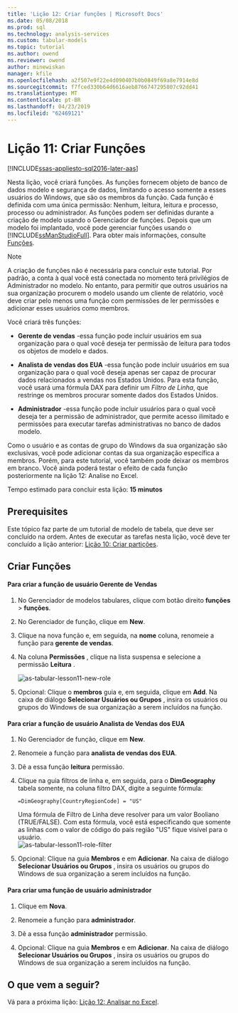 ```yaml
---
title: 'Lição 12: Criar funções | Microsoft Docs'
ms.date: 05/08/2018
ms.prod: sql
ms.technology: analysis-services
ms.custom: tabular-models
ms.topic: tutorial
ms.author: owend
ms.reviewer: owend
author: minewiskan
manager: kfile
ms.openlocfilehash: a2f507e9f22e4d090407b0b0849f69a8e7914e8d
ms.sourcegitcommit: f7fced330b64d6616aeb8766747295807c92dd41
ms.translationtype: MT
ms.contentlocale: pt-BR
ms.lasthandoff: 04/23/2019
ms.locfileid: "62469121"
---
```

# <a name="lesson-11-create-roles"></a>Lição 11: Criar Funções
[!INCLUDE[ssas-appliesto-sql2016-later-aas](../includes/ssas-appliesto-sql2016-later-aas.md)]

Nesta lição, você criará funções. As funções fornecem objeto de banco de dados modelo e segurança de dados, limitando o acesso somente a esses usuários do Windows, que são os membros da função. Cada função é definida com uma única permissão: Nenhum, leitura, leitura e processo, processo ou administrador. As funções podem ser definidas durante a criação de modelo usando o Gerenciador de funções. Depois que um modelo foi implantado, você pode gerenciar funções usando o [!INCLUDE[ssManStudioFull](../includes/ssmanstudiofull-md.md)]. Para obter mais informações, consulte [Funções](../analysis-services/tabular-models/roles-ssas-tabular.md).  
  
> [!NOTE]  
> A criação de funções não é necessária para concluir este tutorial. Por padrão, a conta à qual você está conectada no momento terá privilégios de Administrador no modelo. No entanto, para permitir que outros usuários na sua organização procurem o modelo usando um cliente de relatório, você deve criar pelo menos uma função com permissões de ler permissões e adicionar esses usuários como membros.  
  
Você criará três funções:  
  
-   **Gerente de vendas** -essa função pode incluir usuários em sua organização para o qual você deseja ter permissão de leitura para todos os objetos de modelo e dados.  
  
-   **Analista de vendas dos EUA** -essa função pode incluir usuários em sua organização para o qual você deseja apenas ser capaz de procurar dados relacionados a vendas nos Estados Unidos. Para esta função, você usará uma fórmula DAX para definir um *Filtro de Linha*, que restringe os membros procurar somente dados dos Estados Unidos.  
  
-   **Administrador** -essa função pode incluir usuários para o qual você deseja ter a permissão de administrador, que permite acesso ilimitado e permissões para executar tarefas administrativas no banco de dados modelo.  
  
Como o usuário e as contas de grupo do Windows da sua organização são exclusivas, você pode adicionar contas da sua organização específica a membros. Porém, para este tutorial, você também pode deixar os membros em branco. Você ainda poderá testar o efeito de cada função posteriormente na lição 12: Analise no Excel.  
  
Tempo estimado para concluir esta lição: **15 minutos**  
  
## <a name="prerequisites"></a>Prerequisites  
Este tópico faz parte de um tutorial de modelo de tabela, que deve ser concluído na ordem. Antes de executar as tarefas nesta lição, você deve ter concluído a lição anterior: [Lição 10: Criar partições](../analysis-services/lesson-10-create-partitions.md).  
  
## <a name="create-roles"></a>Criar Funções  
  
#### <a name="to-create-a-sales-manager-user-role"></a>Para criar a função de usuário Gerente de Vendas  
  
1.  No Gerenciador de modelos tabulares, clique com botão direito **funções** > **funções**.  
  
2.  No Gerenciador de função, clique em **New**.  
  
3.  Clique na nova função e, em seguida, na **nome** coluna, renomeie a função para **gerente de vendas**.  
  
4.  Na coluna **Permissões** , clique na lista suspensa e selecione a permissão **Leitura** . 

    ![as-tabular-lesson11-new-role](../analysis-services/media/as-tabular-lesson11-new-role.png) 
  
5.  Opcional: Clique o **membros** guia e, em seguida, clique em **Add**. Na caixa de diálogo **Selecionar Usuários ou Grupos** , insira os usuários ou grupos do Windows de sua organização a serem incluídos na função.  
  
#### <a name="to-create-a-sales-analyst-us-user-role"></a>Para criar a função de usuário Analista de Vendas dos EUA  
  
1.  No Gerenciador de função, clique em **New**.    
  
2.  Renomeie a função para **analista de vendas dos EUA**.  
  
3.  Dê a essa função **leitura** permissão.  
  
4.  Clique na guia filtros de linha e, em seguida, para o **DimGeography** tabela somente, na coluna filtro DAX, digite a seguinte fórmula:  
  
    ```
    =DimGeography[CountryRegionCode] = "US" 
    ```
    
    Uma fórmula de Filtro de Linha deve resolver para um valor Booliano (TRUE/FALSE). Com esta fórmula, você está especificando que somente as linhas com o valor de código do país região "US" fique visível para o usuário.  
    ![as-tabular-lesson11-role-filter](../analysis-services/media/as-tabular-lesson11-role-filter.png) 
  
6.  Opcional: Clique na guia **Membros** e em **Adicionar**. Na caixa de diálogo **Selecionar Usuários ou Grupos** , insira os usuários ou grupos do Windows de sua organização a serem incluídos na função.  
  
#### <a name="to-create-an-administrator-user-role"></a>Para criar uma função de usuário administrador  
  
1.  Clique em **Nova**.  
  
2.  Renomeie a função para **administrador**.  
  
3.  Dê a essa função **administrador** permissão.  
  
4.  Opcional: Clique na guia **Membros** e em **Adicionar**. Na caixa de diálogo **Selecionar Usuários ou Grupos** , insira os usuários ou grupos do Windows de sua organização a serem incluídos na função. 
  
  
## <a name="whats-next"></a>O que vem a seguir?
Vá para a próxima lição: [Lição 12: Analisar no Excel](../analysis-services/lesson-12-analyze-in-excel.md).

  
  
